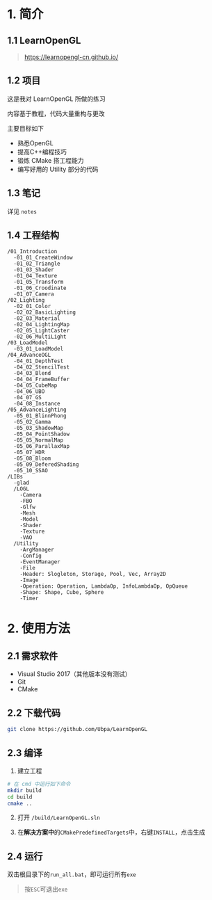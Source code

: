 # 1. 简介

## 1.1 LearnOpenGL

>https://learnopengl-cn.github.io/
>

## 1.2 项目

这是我对 LearnOpenGL 所做的练习

内容基于教程，代码大量重构与更改

主要目标如下

- 熟悉OpenGL
- 提高C++编程技巧
- 锻炼 CMake 搭工程能力
- 编写好用的 Utility 部分的代码

## 1.3 笔记

详见 `notes`

## 1.4 工程结构

```
/01_Introduction
  -01_01_CreateWindow
  -01_02_Triangle
  -01_03_Shader
  -01_04_Texture
  -01_05_Transform
  -01_06_Croodinate
  -01_07_Camera
/02_Lighting
  -02_01_Color
  -02_02_BasicLighting
  -02_03_Material
  -02_04_LightingMap
  -02_05_LightCaster
  -02_06_MultiLight
/03_LoadModel
  -03_01_LoadModel
/04_AdvanceOGL
  -04_01_DepthTest
  -04_02_StencilTest
  -04_03_Blend
  -04_04_FrameBuffer
  -04_05_CubeMap
  -04_06_UBO
  -04_07_GS
  -04_08_Instance
/05_AdvanceLighting
  -05_01_BlinnPhong
  -05_02_Gamma
  -05_03_ShadowMap
  -05_04_PointShadow
  -05_05_NormalMap
  -05_06_ParallaxMap
  -05_07_HDR
  -05_08_Bloom
  -05_09_DeferedShading
  -05_10_SSAO
/LIBs
  -glad
  /LOGL
    -Camera
    -FBO
    -Glfw
    -Mesh
    -Model
    -Shader
    -Texture
    -VAO
  /Utility
    -ArgManager
    -Config
    -EventManager
    -File
    -Header: Slogleton, Storage, Pool, Vec, Array2D 
    -Image
    -Operation: Operation, LambdaOp, InfoLambdaOp, OpQueue
    -Shape: Shape, Cube, Sphere
    -Timer
```

# 2. 使用方法

## 2.1 需求软件

- Visual Studio 2017（其他版本没有测试）
- Git
- CMake

## 2.2 下载代码

```bash
git clone https://github.com/Ubpa/LearnOpenGL
```

## 2.3 编译

1. 建立工程

```bash
# 在 cmd 中运行如下命令
mkdir build
cd build
cmake ..
```

2. 打开 `/build/LearnOpenGL.sln`

3. 在**解决方案中**的`CMakePredefinedTargets`中，右键`INSTALL`，点击生成

## 2.4 运行

双击根目录下的`run_all.bat`，即可运行所有`exe`

> 按`ESC`可退出`exe`